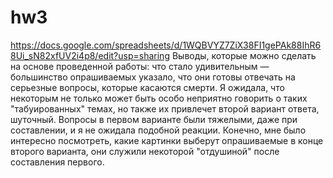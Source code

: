 # hw3
https://docs.google.com/spreadsheets/d/1WQBVYZ7ZiX38FI1gePAk88IhR68Ui_sN82xfUV2i4p8/edit?usp=sharing
Выводы, которые можно сделать на основе проведенной работы: что стало удивительным — большинство опрашиваемых указало, что они готовы отвечать на серьезные вопросы, которые касаются смерти. Я ожидала, что некоторым не только может быть особо неприятно говорить о таких "табуированных" темах, но также их привлечет второй вариант ответа, шуточный. Вопросы в первом варианте были тяжелыми, даже при составлении, и я не ожидала подобной реакции.
Конечно, мне было интересно посмотреть, какие картинки выберут опрашиваемые в конце второго варианта, они служили некоторой "отдушиной" после составления первого. 
